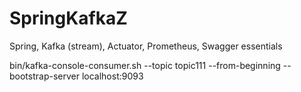 # SpringKafkaZ
Spring, Kafka (stream), Actuator, Prometheus, Swagger essentials

bin/kafka-console-consumer.sh --topic topic111 --from-beginning --bootstrap-server localhost:9093
